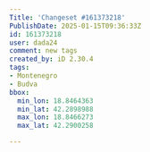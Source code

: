 ```yaml
---
Title: 'Changeset #161373218'
PublishDate: 2025-01-15T09:36:33Z
id: 161373218
user: dada24
comment: new tags
created_by: iD 2.30.4
tags:
- Montenegro
- Budva
bbox:
  min_lon: 18.8464363
  min_lat: 42.2898988
  max_lon: 18.8466273
  max_lat: 42.2900258

---
```

